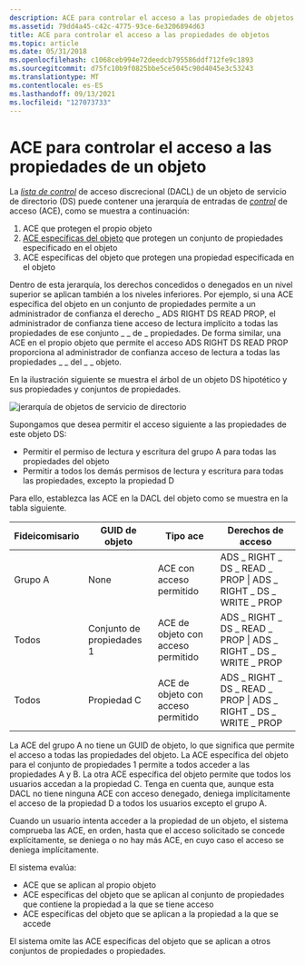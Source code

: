 ```yaml
---
description: ACE para controlar el acceso a las propiedades de objetos
ms.assetid: 79dd4a45-c42c-4775-93ce-6e3206894d63
title: ACE para controlar el acceso a las propiedades de objetos
ms.topic: article
ms.date: 05/31/2018
ms.openlocfilehash: c1068ceb994e72deedcb795586ddf712fe9c1893
ms.sourcegitcommit: d75fc10b9f0825bbe5ce5045c90d4045e3c53243
ms.translationtype: MT
ms.contentlocale: es-ES
ms.lasthandoff: 09/13/2021
ms.locfileid: "127073733"
---
```

# <a name="aces-to-control-access-to-an-objects-properties"></a>ACE para controlar el acceso a las propiedades de un objeto

La [*lista de control*](/windows/desktop/SecGloss/d-gly) de acceso discrecional (DACL) de un objeto de servicio de directorio (DS) puede contener una jerarquía de entradas de [*control*](/windows/desktop/SecGloss/a-gly) de acceso (ACE), como se muestra a continuación:

1.  ACE que protegen el propio objeto
2.  [ACE específicas del objeto](object-specific-aces.md) que protegen un conjunto de propiedades especificado en el objeto
3.  ACE específicas del objeto que protegen una propiedad especificada en el objeto

Dentro de esta jerarquía, los derechos concedidos o denegados en un nivel superior se aplican también a los niveles inferiores. Por ejemplo, si una ACE específica del objeto en un conjunto de propiedades permite a un administrador de confianza el derecho \_ ADS RIGHT DS READ PROP, el administrador de confianza tiene acceso de lectura implícito a todas las propiedades de ese conjunto \_ \_ de \_ propiedades. De forma similar, una ACE en el propio objeto que permite el acceso ADS RIGHT DS READ PROP proporciona al administrador de confianza acceso de lectura a todas las propiedades \_ \_ del \_ \_ objeto.

En la ilustración siguiente se muestra el árbol de un objeto DS hipotético y sus propiedades y conjuntos de propiedades.

![jerarquía de objetos de servicio de directorio](images/accctrl2.png)

Supongamos que desea permitir el acceso siguiente a las propiedades de este objeto DS:

-   Permitir el permiso de lectura y escritura del grupo A para todas las propiedades del objeto
-   Permitir a todos los demás permisos de lectura y escritura para todas las propiedades, excepto la propiedad D

Para ello, establezca las ACE en la DACL del objeto como se muestra en la tabla siguiente.



| Fideicomisario  | GUID de objeto    | Tipo ace                  | Derechos de acceso                                             |
|----------|----------------|---------------------------|-----------------------------------------------------------|
| Grupo A  | None           | ACE con acceso permitido        | ADS \_ RIGHT \_ DS \_ READ \_ PROP \| ADS \_ RIGHT \_ DS \_ WRITE \_ PROP |
| Todos | Conjunto de propiedades 1 | ACE de objeto con acceso permitido | ADS \_ RIGHT \_ DS \_ READ \_ PROP \| ADS \_ RIGHT \_ DS \_ WRITE \_ PROP |
| Todos | Propiedad C     | ACE de objeto con acceso permitido | ADS \_ RIGHT \_ DS \_ READ \_ PROP \| ADS \_ RIGHT \_ DS \_ WRITE \_ PROP |



 

La ACE del grupo A no tiene un GUID de objeto, lo que significa que permite el acceso a todas las propiedades del objeto. La ACE específica del objeto para el conjunto de propiedades 1 permite a todos acceder a las propiedades A y B. La otra ACE específica del objeto permite que todos los usuarios accedan a la propiedad C. Tenga en cuenta que, aunque esta DACL no tiene ninguna ACE con acceso denegado, deniega implícitamente el acceso de la propiedad D a todos los usuarios excepto el grupo A.

Cuando un usuario intenta acceder a la propiedad de un objeto, el sistema comprueba las ACE, en orden, hasta que el acceso solicitado se concede explícitamente, se deniega o no hay más ACE, en cuyo caso el acceso se deniega implícitamente.

El sistema evalúa:

-   ACE que se aplican al propio objeto
-   ACE específicas del objeto que se aplican al conjunto de propiedades que contiene la propiedad a la que se tiene acceso
-   ACE específicas del objeto que se aplican a la propiedad a la que se accede

El sistema omite las ACE específicas del objeto que se aplican a otros conjuntos de propiedades o propiedades.

 

 
